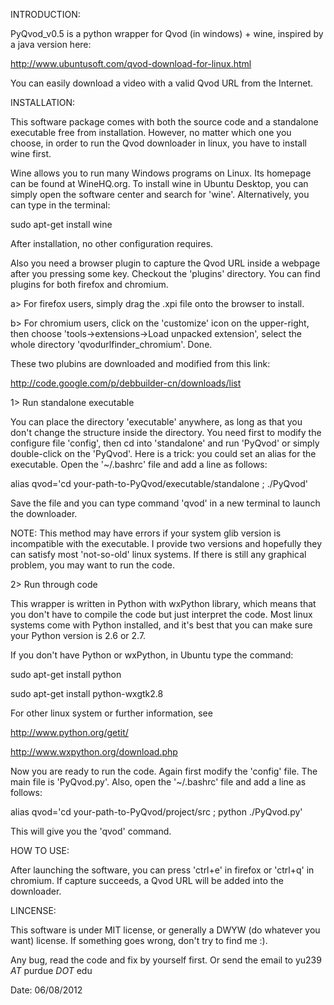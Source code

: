 
INTRODUCTION:

PyQvod_v0.5 is a python wrapper for Qvod (in windows) + wine, inspired by a java version here:

http://www.ubuntusoft.com/qvod-download-for-linux.html

You can easily download a video with a valid Qvod URL from the Internet.
 
INSTALLATION:

This software package comes with both the source code and a standalone executable free from installation. However, no matter which one you choose, in order to run the Qvod downloader in linux, you have to install wine first.

Wine allows you to run many Windows programs on Linux. Its homepage can be found at WineHQ.org. To install wine in Ubuntu Desktop, you can simply open the software center and search for 'wine'. Alternatively, you can type in the terminal:

sudo apt-get install wine

After installation, no other configuration requires.

Also you need a browser plugin to capture the Qvod URL inside a webpage after you pressing some key. Checkout the 'plugins' directory. You can find plugins for both firefox and chromium.

a> For firefox users, simply drag the .xpi file onto the browser to install.

b> For chromium users, click on the 'customize' icon on the upper-right, then choose 'tools->extensions->Load unpacked extension', select the whole directory 'qvodurlfinder_chromium'. Done.

These two plubins are downloaded and modified from this link:

http://code.google.com/p/debbuilder-cn/downloads/list


1> Run standalone executable

You can place the directory 'executable' anywhere, as long as that you don't change the structure inside the directory. You need first to modify the configure file 'config', then cd into 'standalone' and run 'PyQvod' or simply double-click on the 'PyQvod'. Here is a trick: you could set an alias for the executable. Open the '~/.bashrc' file and add a line as follows: 

alias qvod='cd your-path-to-PyQvod/executable/standalone ; ./PyQvod'

Save the file and you can type command 'qvod' in a new terminal to launch the downloader.

NOTE: This method may have errors if your system glib version is incompatible with the executable. I provide two versions and hopefully they can satisfy most 'not-so-old' linux systems. If there is still any graphical problem, you may want to run the code.

2> Run through code

This wrapper is written in Python with wxPython library, which means that you don't have to compile the code but just interpret the code. Most linux systems come with Python installed, and it's best that you can make sure your Python version is 2.6 or 2.7. 

If you don't have Python or wxPython, in Ubuntu type the command:

sudo apt-get install python

sudo apt-get install python-wxgtk2.8

For other linux system or further information, see 

http://www.python.org/getit/

http://www.wxpython.org/download.php

Now you are ready to run the code. Again first modify the 'config' file. The main file is 'PyQvod.py'. Also, open the '~/.bashrc' file and add a line as follows:

alias qvod='cd your-path-to-PyQvod/project/src ; python ./PyQvod.py'

This will give you the 'qvod' command.

HOW TO USE:

After launching the software, you can press 'ctrl+e' in firefox or 'ctrl+q' in chromium. If capture succeeds, a Qvod URL will be added into the downloader.

LINCENSE:

This software is under MIT license,
or generally a DWYW (do whatever you want) license.
If something goes wrong, don't try to find me :).

Any bug, read the code and fix by yourself first. Or send the email to yu239 _AT_ purdue _DOT_ edu

Date: 06/08/2012
